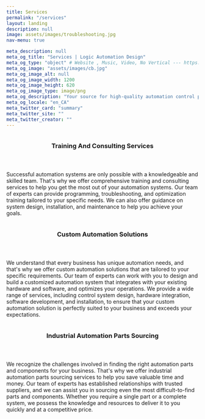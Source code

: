 ```yaml
---
title: Services
permalink: "/services"
layout: landing
description: null
image: assets/images/troubleshooting.jpg
nav-menu: true

meta_description: null
meta_og_title: "Services | Logic Automation Design"
meta_og_type: "object" # Website , Music, Video, No Vertical --- https://ogp.me/#types
meta_og_image: "assets/images/cb.jpg"
meta_og_image_alt: null
meta_og_image_width: 1200
meta_og_image_height: 620
meta_og_image_type: image/png
meta_og_description: "Your source for high-quality automation control parts, custom solutions, and expert training and consulting services. Let us help you optimize your operations with reliable automation solutions."
meta_og_locale: "en_CA"
meta_twitter_card: "summary"
meta_twitter_site: ""
meta_twitter_creator: ""
---
```


<!-- Main -->
<div id="main">

<!-- One -->
<!-- <section id="one">
	<div class="inner">
		<header class="major">
			<h2>Control System Upgrades </h2>
		</header>
		<p>We can help you upgrade your existing automation systems to improve performance, increase efficiency, and reduce downtime.</p>
	</div>
</section> -->

<!-- Two -->
<section id="two" class="spotlights">
	<section>
		<!-- <a href="generic.html" class="image"> -->
			<span class="image main">
			<img src="{% link assets/images/1.jpg %}" alt="" data-position="center center" />
			</span>
		<!-- </a> -->
		<div class="content">
			<div class="inner">
				<header class="major">
					<h3>Training And Consulting Services</h3>
				</header>
				<p>Successful automation systems are only possible with a knowledgeable and skilled team. That's why we offer comprehensive training and consulting services to help you get the most out of your automation systems. Our team of experts can provide programming, troubleshooting, and optimization training tailored to your specific needs. We can also offer guidance on system design, installation, and maintenance to help you achieve your goals.</p>
				<ul class="actions">
					<!-- <li><a href="generic.html" class="button">Learn more</a></li> -->
				</ul>
			</div>
		</div>
	</section>
	<section>
		<!-- <a href="generic.html" class="image"> -->
			<span class="image main">
			<img src="{% link assets/images/4.png %}" alt="" data-position="top center" />
			</span>
		<!-- </a> -->
		<div class="content">
			<div class="inner">
				<header class="major">
					<h3>Custom Automation Solutions</h3>
				</header>
				<p>We understand that every business has unique automation needs, and that's why we offer custom automation solutions that are tailored to your specific requirements. Our team of experts can work with you to design and build a customized automation system that integrates with your existing hardware and software, and optimizes your operations. We provide a wide range of services, including control system design, hardware integration, software development, and installation, to ensure that your custom automation solution is perfectly suited to your business and exceeds your expectations.</p>
				<!-- <ul class="actions">
					<li><a href="generic.html" class="button">Learn more</a></li> -->
				<!-- </ul> -->
			</div>
		</div>
	</section>
	<section>
		<!-- <a href="generic.html" class="image"> -->
			<span class="image main">
			<img src="{% link assets/images/3.jpg %}" alt="" data-position="top center" />
			</span>
		<!-- </a> -->
		<div class="content">
			<div class="inner">
				<header class="major">
					<h3>Industrial Automation Parts Sourcing</h3>
				</header>
				<p>We recognize the challenges involved in finding the right automation parts and components for your business. That's why we offer industrial automation parts sourcing services to help you save valuable time and money. Our team of experts has established relationships with trusted suppliers, and we can assist you in sourcing even the most difficult-to-find parts and components. Whether you require a single part or a complete system, we possess the knowledge and resources to deliver it to you quickly and at a competitive price.</p>
				<!-- <ul class="actions">
					<li><a href="generic.html" class="button">Learn more</a></li>
				</ul> -->
			</div>
		</div>
	</section>
</section>

<!-- Three -->
<!-- <section id="three">
	<div class="inner">
		<header class="major">
			<h2>Troubleshooting</h2>
		</header>
		<p>Our team of experienced technicians can provide support for your legacy automation systems, including maintenance, repair, and replacement of outdated parts.</p>
		<ul class="actions">
			<li><a href="generic.html" class="button next">Get Started</a></li>
		</ul>
	</div>
</section>
 -->
</div>
